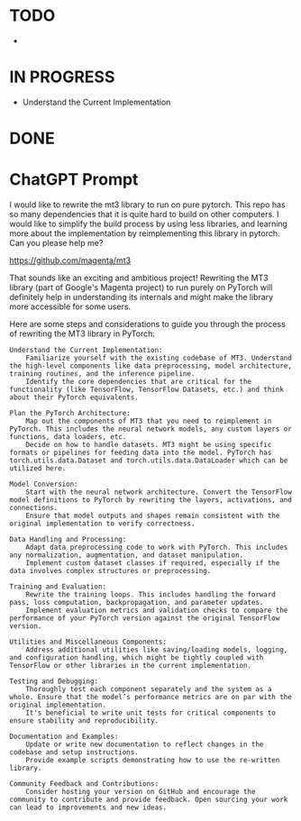 # TODO
* 


# IN PROGRESS
* Understand the Current Implementation

# DONE


# ChatGPT Prompt
I would like to rewrite the mt3 library to run on pure pytorch.  This repo has so many dependencies that it is quite hard to build on other computers.  I would like to simplify the build process by using less libraries, and learning more about the implementation by reimplementing this library in pytorch.  Can you please help me?

https://github.com/magenta/mt3

That sounds like an exciting and ambitious project! Rewriting the MT3 library (part of Google's Magenta project) to run purely on PyTorch will definitely help in understanding its internals and might make the library more accessible for some users.

Here are some steps and considerations to guide you through the process of rewriting the MT3 library in PyTorch:

    Understand the Current Implementation:
        Familiarize yourself with the existing codebase of MT3. Understand the high-level components like data preprocessing, model architecture, training routines, and the inference pipeline.
        Identify the core dependencies that are critical for the functionality (like TensorFlow, TensorFlow Datasets, etc.) and think about their PyTorch equivalents.

    Plan the PyTorch Architecture:
        Map out the components of MT3 that you need to reimplement in PyTorch. This includes the neural network models, any custom layers or functions, data loaders, etc.
        Decide on how to handle datasets. MT3 might be using specific formats or pipelines for feeding data into the model. PyTorch has torch.utils.data.Dataset and torch.utils.data.DataLoader which can be utilized here.

    Model Conversion:
        Start with the neural network architecture. Convert the TensorFlow model definitions to PyTorch by rewriting the layers, activations, and connections.
        Ensure that model outputs and shapes remain consistent with the original implementation to verify correctness.

    Data Handling and Processing:
        Adapt data preprocessing code to work with PyTorch. This includes any normalization, augmentation, and dataset manipulation.
        Implement custom dataset classes if required, especially if the data involves complex structures or preprocessing.

    Training and Evaluation:
        Rewrite the training loops. This includes handling the forward pass, loss computation, backpropagation, and parameter updates.
        Implement evaluation metrics and validation checks to compare the performance of your PyTorch version against the original TensorFlow version.

    Utilities and Miscellaneous Components:
        Address additional utilities like saving/loading models, logging, and configuration handling, which might be tightly coupled with TensorFlow or other libraries in the current implementation.

    Testing and Debugging:
        Thoroughly test each component separately and the system as a whole. Ensure that the model’s performance metrics are on par with the original implementation.
        It's beneficial to write unit tests for critical components to ensure stability and reproducibility.

    Documentation and Examples:
        Update or write new documentation to reflect changes in the codebase and setup instructions.
        Provide example scripts demonstrating how to use the re-written library.

    Community Feedback and Contributions:
        Consider hosting your version on GitHub and encourage the community to contribute and provide feedback. Open sourcing your work can lead to improvements and new ideas.